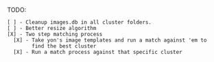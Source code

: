 TODO:

    [ ] - Cleanup images.db in all cluster folders.  
    [ ] - Better resize algorithm  
    [X] - Two step matching process  
      [X] - Take yon's image templates and run a match against 'em to  
            find the best cluster  
      [X] - Run a match process against that specific cluster  
